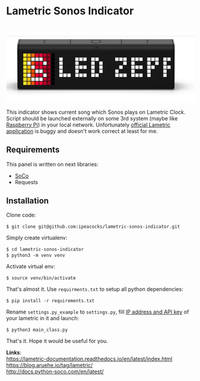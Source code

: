 # Lametric Sonos Indicator

<p align="center">
  <img width="550" src="image.gif" />
</p>

This indicator shows current song which Sonos plays on Lametric Clock. Script should be launched externally on some 3rd system (maybe like [Raspberry Pi](https://www.raspberrypi.org/)) in your local network. Unfortunately [official Lametric application](https://apps.lametric.com/apps/display_for_sonos/4961) is buggy and doesn't work correct at least for me. 

## Requirements

This panel is written on next libraries:

* [SoCo](https://github.com/SoCo/SoCo)
* Requests

## Installation

Clone code:
```
$ git clone git@github.com:ipeacocks/lametric-sonos-indicator.git
```
Simply create virtualenv:
```
$ cd lametric-sonos-indicator
$ python3 -m venv venv
```
Activate virtual env:
```
$ source venv/bin/activate
```
That's almost it. Use `requirments.txt` to setup all python dependencies:
```
$ pip install -r requirements.txt
```
Rename `settings.py_example` to `settings.py`, fill [IP address and API key](https://lametric-documentation.readthedocs.io/en/latest/guides/first-steps/first-local-notification.html#find-api-key) of your lametric in it and launch:
```
$ python3 main_class.py
```
That's it. Hope it would be useful for you.

**Links**: \
https://lametric-documentation.readthedocs.io/en/latest/index.html \
https://blog.aruehe.io/tag/lametric/ \
http://docs.python-soco.com/en/latest/
